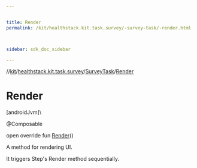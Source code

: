 ```yaml
---


title: Render
permalink: /kit/healthstack.kit.task.survey/-survey-task/-render.html



sidebar: sdk_doc_sidebar

---
```



//[kit](/kit.html)/[healthstack.kit.task.survey](../index.html)/[SurveyTask](index.html)/[Render](-render.html)



# Render



[androidJvm]\




@Composable



open override fun [Render](-render.html)()



A method for rendering UI.



It triggers Step's Render method sequentially.






